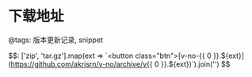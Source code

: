 # 下载地址

@tags: 版本更新记录, snippet

$$: ['zip', 'tar.gz'].map(ext => `<button class="btn">[v-no-{{ 0 }}.${ext}](https://github.com/akrisrn/v-no/archive/v{{ 0 }}.${ext})</button>`).join('') $$
